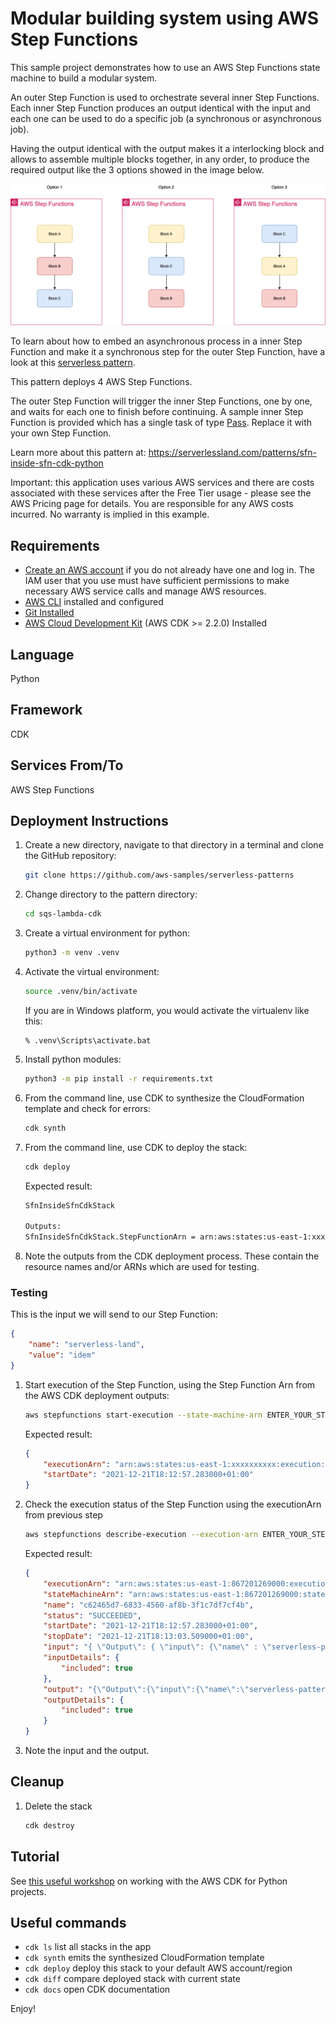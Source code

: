 
# Modular building system using AWS Step Functions

This sample project demonstrates how to use an AWS Step Functions state machine to build a modular system.

An outer Step Function is used to orchestrate several inner Step Functions. Each inner Step Function produces an output identical with the input and each one can be used to do a specific job (a synchronous or asynchronous job).

Having the output identical with the output makes it a interlocking block and allows to assemble multiple blocks together, in any order, to produce the required output like the 3 options showed in the image below.

![Concept](img/concept.drawio.png)

To learn about how to embed an asynchronous process in a inner Step Function and make it a synchronous step for the outer Step Function, have a look at this [serverless pattern](https://serverlessland.com/patterns/step-function-callback-cdk-python).

This pattern deploys 4 AWS Step Functions.

The outer Step Function will trigger the inner Step Functions, one by one, and waits for each one to finish before continuing.
A sample inner Step Function is provided which has a single task of type [Pass](https://docs.aws.amazon.com/step-functions/latest/dg/amazon-states-language-pass-state.html). Replace it with your own Step Function.

Learn more about this pattern at: https://serverlessland.com/patterns/sfn-inside-sfn-cdk-python

Important: this application uses various AWS services and there are costs associated with these services after the Free Tier usage - please see the AWS Pricing page for details. You are responsible for any AWS costs incurred. No warranty is implied in this example.

## Requirements

* [Create an AWS account](https://portal.aws.amazon.com/gp/aws/developer/registration/index.html) if you do not already have one and log in. The IAM user that you use must have sufficient permissions to make necessary AWS service calls and manage AWS resources.
* [AWS CLI](https://docs.aws.amazon.com/cli/latest/userguide/install-cliv2.html) installed and configured
* [Git Installed](https://git-scm.com/book/en/v2/Getting-Started-Installing-Git)
* [AWS Cloud Development Kit](https://docs.aws.amazon.com/cdk/v2/guide/getting_started.html) (AWS CDK >= 2.2.0) Installed

## Language

Python

## Framework

CDK

## Services From/To

AWS Step Functions

## Deployment Instructions

1. Create a new directory, navigate to that directory in a terminal and clone the GitHub repository:
    ```bash
    git clone https://github.com/aws-samples/serverless-patterns
    ```
1. Change directory to the pattern directory:
    ```bash
    cd sqs-lambda-cdk
    ```
1. Create a virtual environment for python:
    ```bash
    python3 -m venv .venv
    ```
1. Activate the virtual environment:
    ```bash
    source .venv/bin/activate
    ```

    If you are in Windows platform, you would activate the virtualenv like this:

    ```
    % .venv\Scripts\activate.bat
    ```

1. Install python modules:
    ```bash
    python3 -m pip install -r requirements.txt
    ```
1. From the command line, use CDK to synthesize the CloudFormation template and check for errors:

    ```bash
    cdk synth
    ```
1. From the command line, use CDK to deploy the stack:

    ```bash
    cdk deploy
    ```

    Expected result:

    ```bash
    SfnInsideSfnCdkStack

    Outputs:
    SfnInsideSfnCdkStack.StepFunctionArn = arn:aws:states:us-east-1:xxxxxxxxxx:stateMachine:OuterStepFunction0C0262E4-W34IrZoiJqEe
    ```

1. Note the outputs from the CDK deployment process. These contain the resource names and/or ARNs which are used for testing.

### Testing

This is the input we will send to our Step Function:

```json
{
    "name": "serverless-land",
    "value": "idem"
}
```

1. Start execution of the Step Function, using the Step Function Arn from the AWS CDK deployment outputs:

    ```bash
    aws stepfunctions start-execution --state-machine-arn ENTER_YOUR_STEP_FUNCTION_ARN --input "{ \"Output\": { \"input\": {\"name\" : \"serverless-pattern\", \"value\": \"block\" }}}"
    ```

    Expected result:

    ```json
    {
        "executionArn": "arn:aws:states:us-east-1:xxxxxxxxxx:execution:OuterStepFunction0C0262E4-W34IrZoiJqEe:c62465d7-6833-4560-af8b-3f1c7df7cf4b",
        "startDate": "2021-12-21T18:12:57.283000+01:00"
    }
    ```

1. Check the execution status of the Step Function using the executionArn from previous step

    ```bash
    aws stepfunctions describe-execution --execution-arn ENTER_YOUR_STEP_FUNCTION_EXECUTION_ARN
    ```

    Expected result:

    ```json
    {
        "executionArn": "arn:aws:states:us-east-1:867201269000:execution:OuterStepFunction0C0262E4-W34IrZoiJqEe:c62465d7-6833-4560-af8b-3f1c7df7cf4b",
        "stateMachineArn": "arn:aws:states:us-east-1:867201269000:stateMachine:OuterStepFunction0C0262E4-W34IrZoiJqEe",
        "name": "c62465d7-6833-4560-af8b-3f1c7df7cf4b",
        "status": "SUCCEEDED",
        "startDate": "2021-12-21T18:12:57.283000+01:00",
        "stopDate": "2021-12-21T18:13:03.509000+01:00",
        "input": "{ \"Output\": { \"input\": {\"name\" : \"serverless-pattern\", \"value\": \"block\" }}}",
        "inputDetails": {
            "included": true
        },
        "output": "{\"Output\":{\"input\":{\"name\":\"serverless-pattern\",\"value\":\"block\"}}}",
        "outputDetails": {
            "included": true
        }
    }
    ```

1. Note the input and the output.

## Cleanup

1. Delete the stack
    ```bash
    cdk destroy
    ```

## Tutorial

See [this useful workshop](https://cdkworkshop.com/30-python.html) on working with the AWS CDK for Python projects.

## Useful commands

 * `cdk ls`          list all stacks in the app
 * `cdk synth`       emits the synthesized CloudFormation template
 * `cdk deploy`      deploy this stack to your default AWS account/region
 * `cdk diff`        compare deployed stack with current state
 * `cdk docs`        open CDK documentation


Enjoy!
